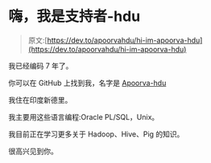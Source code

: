 # 嗨，我是支持者-hdu

> 原文:[https://dev.to/apoorvahdu/hi-im-apoorva-hdu](https://dev.to/apoorvahdu/hi-im-apoorva-hdu)

我已经编码 7 年了。

你可以在 GitHub 上找到我，名字是 [Apoorva-hdu](https://github.com/Apoorva-hdu)

我住在印度新德里。

我主要用这些语言编程:Oracle PL/SQL，Unix。

我目前正在学习更多关于 Hadoop、Hive、Pig 的知识。

很高兴见到你。